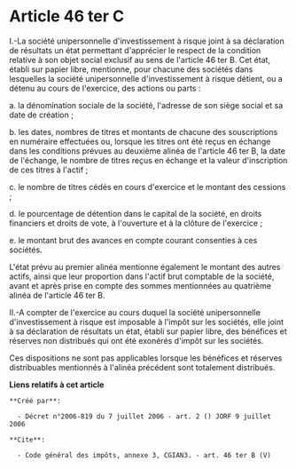 # Article 46 ter C

I.-La société unipersonnelle d'investissement à risque joint à sa déclaration de résultats un état permettant d'apprécier le
respect de la condition relative à son objet social exclusif au sens de l'article 46 ter B. Cet état, établi sur papier
libre, mentionne, pour chacune des sociétés dans lesquelles la société unipersonnelle d'investissement à risque détient, ou a
détenu au cours de l'exercice, des actions ou parts : 

a. la dénomination sociale de la société, l'adresse de son siège social et sa date de création ; 

b. les dates, nombres de titres et montants de chacune des souscriptions en numéraire effectuées ou, lorsque les titres ont
été reçus en échange dans les conditions prévues au deuxième alinéa de l'article 46 ter B, la date de l'échange, le nombre de
titres reçus en échange et la valeur d'inscription de ces titres à l'actif ; 

c. le nombre de titres cédés en cours d'exercice et le montant des cessions ; 

d. le pourcentage de détention dans le capital de la société, en droits financiers et droits de vote, à l'ouverture et à la
clôture de l'exercice ; 

e. le montant brut des avances en compte courant consenties à ces sociétés. 

L'état prévu au premier alinéa mentionne également le montant des autres actifs, ainsi que leur proportion dans l'actif brut
comptable de la société, avant et après prise en compte des sommes mentionnées au quatrième alinéa de l'article 46 ter B. 

II.-A compter de l'exercice au cours duquel la société unipersonnelle d'investissement à risque est imposable à l'impôt sur
les sociétés, elle joint à sa déclaration de résultats un état, établi sur papier libre, des bénéfices et réserves non
distribués qui ont été exonérés d'impôt sur les sociétés. 

Ces dispositions ne sont pas applicables lorsque les bénéfices et réserves distribuables mentionnés à l'alinéa précédent sont
totalement distribués.

**Liens relatifs à cet article**

	**Créé par**:

	  - Décret n°2006-819 du 7 juillet 2006 - art. 2 () JORF 9 juillet 2006

	**Cite**:

	  - Code général des impôts, annexe 3, CGIAN3. - art. 46 ter B (V)
